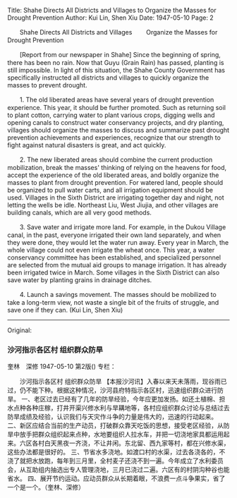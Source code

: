 Title: Shahe Directs All Districts and Villages to Organize the Masses for Drought Prevention
Author: Kui Lin, Shen Xiu
Date: 1947-05-10
Page: 2

　　Shahe Directs All Districts and Villages
　　Organize the Masses for Drought Prevention

　　[Report from our newspaper in Shahe] Since the beginning of spring, there has been no rain. Now that Guyu (Grain Rain) has passed, planting is still impossible. In light of this situation, the Shahe County Government has specifically instructed all districts and villages to quickly organize the masses to prevent drought.

　　1. The old liberated areas have several years of drought prevention experience. This year, it should be further promoted. Such as returning soil to plant cotton, carrying water to plant various crops, digging wells and opening canals to construct water conservancy projects, and dry planting, villages should organize the masses to discuss and summarize past drought prevention achievements and experiences, recognize that our strength to fight against natural disasters is great, and act quickly.

　　2. The new liberated areas should combine the current production mobilization, break the masses' thinking of relying on the heavens for food, accept the experience of the old liberated areas, and boldly organize the masses to plant from drought prevention. For watered land, people should be organized to pull water carts, and all irrigation equipment should be used. Villages in the Sixth District are irrigating together day and night, not letting the wells be idle. Northeast Liu, West Jiujia, and other villages are building canals, which are all very good methods.

　　3. Save water and irrigate more land. For example, in the Dukou Village canal, in the past, everyone irrigated their own land separately, and when they were done, they would let the water run away. Every year in March, the whole village could not even irrigate the wheat once. This year, a water conservancy committee has been established, and specialized personnel are selected from the mutual aid groups to manage irrigation. It has already been irrigated twice in March. Some villages in the Sixth District can also save water by planting grains in drainage ditches.

　　4. Launch a savings movement. The masses should be mobilized to take a long-term view, not waste a single bit of the fruits of struggle, and save one if they can. (Kui Lin, Shen Xiu)



<hr /> 

Original: 


### 沙河指示各区村  组织群众防旱
奎林　深修
1947-05-10
第2版()
专栏：

　　沙河指示各区村
    组织群众防旱
    【本报沙河讯】入春以来天未落雨，现谷雨已过，仍不能下种。根据这种情况，沙河县府特指示各区村，迅速组织群众进行防旱。
    一、老区过去已经有了几年的防旱经验，今年应更加发扬。如还土植棉、担水点种各种庄稼，打井开渠兴修水利与旱耩地等，各村应组织群众讨论与总结过去防旱成绩及经验，认识我们与天灾作斗争的力量是伟大的，迅速的行动起来。
    二、新区应结合当前的生产动员，打破群众靠天吃饭的思想，接受老区经验，从防旱中放手把群众组织起来点种，水地要组织人拉水车，并把一切浇地家具都运用起来。六区各村白天黑夜一齐浇，不让井闲。东北留、西九家等村，都在兴修水渠，这些办法都是很好的。
    三、节省水多浇地。如渡口村的水渠，过去各浇各的，不浇了就把水放跑，每年到三月里，全村麦子还浇不到一遍。今年成立了水利委员会，从互助组内抽选出专人管理浇地，三月已浇过二遍。六区有的村阴沟种谷也能省水。
    四、展开节约运动。应动员群众从长期着眼，不浪费一点斗争果实，省了一个是一个。（奎林、深修）
